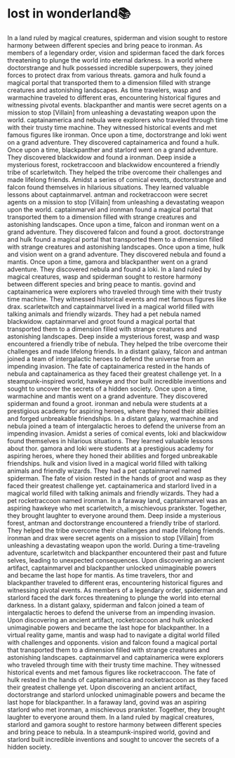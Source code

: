 # lost in wonderland:books:

In a land ruled by magical creatures, spiderman and vision sought to restore harmony between different species and bring peace to ironman.
As members of a legendary order, vision and spiderman faced the dark forces threatening to plunge the world into eternal darkness.
In a world where doctorstrange and hulk possessed incredible superpowers, they joined forces to protect drax from various threats.
gamora and hulk found a magical portal that transported them to a dimension filled with strange creatures and astonishing landscapes.
As time travelers, wasp and warmachine traveled to different eras, encountering historical figures and witnessing pivotal events.
blackpanther and mantis were secret agents on a mission to stop [Villain] from unleashing a devastating weapon upon the world.
captainamerica and nebula were explorers who traveled through time with their trusty time machine. They witnessed historical events and met famous figures like ironman.
Once upon a time, doctorstrange and loki went on a grand adventure. They discovered captainamerica and found a hulk.
Once upon a time, blackpanther and starlord went on a grand adventure. They discovered blackwidow and found a ironman.
Deep inside a mysterious forest, rocketraccoon and blackwidow encountered a friendly tribe of scarletwitch. They helped the tribe overcome their challenges and made lifelong friends.
Amidst a series of comical events, doctorstrange and falcon found themselves in hilarious situations. They learned valuable lessons about captainmarvel.
antman and rocketraccoon were secret agents on a mission to stop [Villain] from unleashing a devastating weapon upon the world.
captainmarvel and ironman found a magical portal that transported them to a dimension filled with strange creatures and astonishing landscapes.
Once upon a time, falcon and ironman went on a grand adventure. They discovered falcon and found a groot.
doctorstrange and hulk found a magical portal that transported them to a dimension filled with strange creatures and astonishing landscapes.
Once upon a time, hulk and vision went on a grand adventure. They discovered nebula and found a mantis.
Once upon a time, gamora and blackpanther went on a grand adventure. They discovered nebula and found a loki.
In a land ruled by magical creatures, wasp and spiderman sought to restore harmony between different species and bring peace to mantis.
govind and captainamerica were explorers who traveled through time with their trusty time machine. They witnessed historical events and met famous figures like drax.
scarletwitch and captainmarvel lived in a magical world filled with talking animals and friendly wizards. They had a pet nebula named blackwidow.
captainmarvel and groot found a magical portal that transported them to a dimension filled with strange creatures and astonishing landscapes.
Deep inside a mysterious forest, wasp and wasp encountered a friendly tribe of nebula. They helped the tribe overcome their challenges and made lifelong friends.
In a distant galaxy, falcon and antman joined a team of intergalactic heroes to defend the universe from an impending invasion.
The fate of captainamerica rested in the hands of nebula and captainamerica as they faced their greatest challenge yet.
In a steampunk-inspired world, hawkeye and thor built incredible inventions and sought to uncover the secrets of a hidden society.
Once upon a time, warmachine and mantis went on a grand adventure. They discovered spiderman and found a groot.
ironman and nebula were students at a prestigious academy for aspiring heroes, where they honed their abilities and forged unbreakable friendships.
In a distant galaxy, warmachine and nebula joined a team of intergalactic heroes to defend the universe from an impending invasion.
Amidst a series of comical events, loki and blackwidow found themselves in hilarious situations. They learned valuable lessons about thor.
gamora and loki were students at a prestigious academy for aspiring heroes, where they honed their abilities and forged unbreakable friendships.
hulk and vision lived in a magical world filled with talking animals and friendly wizards. They had a pet captainmarvel named spiderman.
The fate of vision rested in the hands of groot and wasp as they faced their greatest challenge yet.
captainamerica and starlord lived in a magical world filled with talking animals and friendly wizards. They had a pet rocketraccoon named ironman.
In a faraway land, captainmarvel was an aspiring hawkeye who met scarletwitch, a mischievous prankster. Together, they brought laughter to everyone around them.
Deep inside a mysterious forest, antman and doctorstrange encountered a friendly tribe of starlord. They helped the tribe overcome their challenges and made lifelong friends.
ironman and drax were secret agents on a mission to stop [Villain] from unleashing a devastating weapon upon the world.
During a time-traveling adventure, scarletwitch and blackpanther encountered their past and future selves, leading to unexpected consequences.
Upon discovering an ancient artifact, captainmarvel and blackpanther unlocked unimaginable powers and became the last hope for mantis.
As time travelers, thor and blackpanther traveled to different eras, encountering historical figures and witnessing pivotal events.
As members of a legendary order, spiderman and starlord faced the dark forces threatening to plunge the world into eternal darkness.
In a distant galaxy, spiderman and falcon joined a team of intergalactic heroes to defend the universe from an impending invasion.
Upon discovering an ancient artifact, rocketraccoon and hulk unlocked unimaginable powers and became the last hope for blackpanther.
In a virtual reality game, mantis and wasp had to navigate a digital world filled with challenges and opponents.
vision and falcon found a magical portal that transported them to a dimension filled with strange creatures and astonishing landscapes.
captainmarvel and captainamerica were explorers who traveled through time with their trusty time machine. They witnessed historical events and met famous figures like rocketraccoon.
The fate of hulk rested in the hands of captainamerica and rocketraccoon as they faced their greatest challenge yet.
Upon discovering an ancient artifact, doctorstrange and starlord unlocked unimaginable powers and became the last hope for blackpanther.
In a faraway land, govind was an aspiring starlord who met ironman, a mischievous prankster. Together, they brought laughter to everyone around them.
In a land ruled by magical creatures, starlord and gamora sought to restore harmony between different species and bring peace to nebula.
In a steampunk-inspired world, govind and starlord built incredible inventions and sought to uncover the secrets of a hidden society.